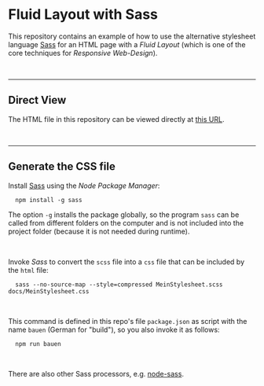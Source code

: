 # Fluid Layout with Sass

This repository contains an example of how to use the alternative stylesheet language [Sass](https://en.wikipedia.org/wiki/Sass_(stylesheet_language))
for an HTML page with a *Fluid Layout* (which is one of the core techniques for *Responsive Web-Design*).

<br>

----

## Direct View

The HTML file in this repository can be viewed directly at [this URL](https://mdecker-mobilecomputing.github.io/CSS_mit_Sass/index.html).

<br>

----

## Generate the CSS file

Install [Sass](https://www.npmjs.com/package/sass) using the *Node Package Manager*:
````
  npm install -g sass
````
The option `-g` installs the package globally, so the program `sass` can be called from different folders on the computer and is not included into the project folder (because it is not needed during runtime).

<br>

Invoke *Sass* to convert the `scss` file into a `css` file that can be included by the `html` file:
````
  sass --no-source-map --style=compressed MeinStylesheet.scss docs/MeinStylesheet.css
````

<br>

This command is defined in this repo's file `package.json` as script with the name `bauen` (German for "build"), so you also invoke it as follows:
````
  npm run bauen
````

<br>

There are also other Sass processors, e.g. [node-sass](https://www.npmjs.com/package/node-sass).
